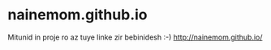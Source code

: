 # nainemom.github.io
Mitunid in proje ro az tuye linke zir bebinidesh :-)
http://nainemom.github.io/
